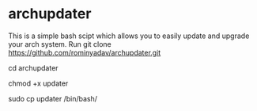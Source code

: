 # archupdater
This is a simple bash scipt which allows you to easily update and upgrade your arch system.
Run
git clone https://github.com/rominyadav/archupdater.git



cd archupdater





chmod +x updater





sudo cp updater /bin/bash/
